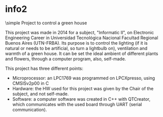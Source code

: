 # info2
\simple Project to control a green house

This project was made in 2014 for a subject, "Informatic II", on Electronic Engineering Career in Universidad Tecnológica Nacional Facultad Regional Buenos Aires (UTN-FRBA). 
Its purpose is to control the lighting (if it is natural or needs to be artificial, so turn a lightbulb on), ventilation and warmth of a green house. It can be set the ideal ambient of different plants and flowers, through a computer program, also, self-made. 

This project has three different points:
  - Microprocessor: an LPC1769 was programmed on LPCXpresso, using CMSISv2p00 in C
  - Hardware: the HW used for this project was given by the Chair of the subject, and not self-made. 
  - Software: a computer software was created in C++ with QTCreator, which communicates with the used board through UART (serial communication).
